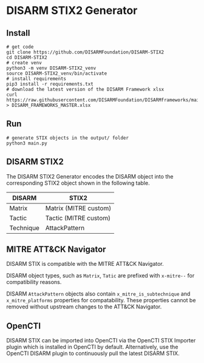 # DISARM STIX2 Generator

## Install

```shell
# get code
git clone https://github.com/DISARMFoundation/DISARM-STIX2
cd DISARM-STIX2
# create venv
python3 -m venv DISARM-STIX2_venv
source DISARM-STIX2_venv/bin/activate
# install requirements
pip3 install -r requirements.txt
# download the latest version of the DISARM Framework xlsx
curl https://raw.githubusercontent.com/DISARMFoundation/DISARMframeworks/main/DISARM_MASTER_DATA/DISARM_FRAMEWORKS_MASTER.xlsx > DISARM_FRAMEWORKS_MASTER.xlsx
```

## Run

```shell
# generate STIX objects in the output/ folder
python3 main.py
```

## DISARM STIX2

The DISARM STIX2 Generator encodes the DISARM object into the corresponding STIX2 object shown in the following table.

| DISARM    | STIX2                 |
|-----------|-----------------------|
| Matrix    | Matrix (MITRE custom) |
| Tactic    | Tactic (MITRE custom) |
| Technique | AttackPattern         |

## MITRE ATT&CK Navigator

DISARM STIX is compatible with the MITRE ATT&CK Navigator.

DISARM object types, such as `Matrix`, `Tatic` are prefixed with `x-mitre--` for compatibility reasons.

DISARM `AttackPattern` objects also contain `x_mitre_is_subtechnique` and `x_mitre_platforms` properties for compatability.  These properties cannot be removed without upstream changes to the ATT&CK Navigator.

## OpenCTI

DISARM STIX can be imported into OpenCTI via the OpenCTI STIX Importer plugin which is installed in OpenCTI by default.
Alternatively, use the OpenCTI DISARM plugin to continuously pull the latest DISARM STIX.

